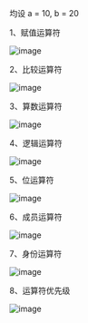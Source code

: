 均设 a = 10, b = 20

1、赋值运算符

![image](https://github.com/Lee295/Python-and-Web-spider/blob/master/Basic/Python%E5%9F%BA%E7%A1%80/images/%E8%B5%8B%E5%80%BC%E8%BF%90%E7%AE%97%E7%AC%A6.png)

2、比较运算符

![image](https://github.com/Lee295/Python-and-Web-spider/blob/master/Basic/Python%E5%9F%BA%E7%A1%80/images/%E6%AF%94%E8%BE%83%E8%BF%90%E7%AE%97%E7%AC%A6.png)

3、算数运算符

![image](https://github.com/Lee295/Python-and-Web-spider/blob/master/Basic/Python%E5%9F%BA%E7%A1%80/images/%E7%AE%97%E6%9C%AF%E8%BF%90%E7%AE%97%E7%AC%A6.png)

4、逻辑运算符

![image](https://github.com/Lee295/Python-and-Web-spider/blob/master/Basic/Python%E5%9F%BA%E7%A1%80/images/%E9%80%BB%E8%BE%91%E8%BF%90%E7%AE%97%E7%AC%A6.png)

5、位运算符

![image](https://github.com/Lee295/Python-and-Web-spider/blob/master/Basic/Python%E5%9F%BA%E7%A1%80/images/%E4%BD%8D%E8%BF%90%E7%AE%97%E7%AC%A6.png)

6、成员运算符

![image](https://github.com/Lee295/Python-and-Web-spider/blob/master/Basic/Python%E5%9F%BA%E7%A1%80/images/%E6%88%90%E5%91%98%E8%BF%90%E7%AE%97%E7%AC%A6.png)

7、身份运算符

![image](https://github.com/Lee295/Python-and-Web-spider/blob/master/Basic/Python%E5%9F%BA%E7%A1%80/images/%E8%BA%AB%E4%BB%BD%E8%BF%90%E7%AE%97%E7%AC%A6.png)

8、运算符优先级

![image](https://github.com/Lee295/Python-and-Web-spider/blob/master/Basic/Python%E5%9F%BA%E7%A1%80/images/%E8%BF%90%E7%AE%97%E7%AC%A6%E4%BC%98%E5%85%88%E7%BA%A7.png)
